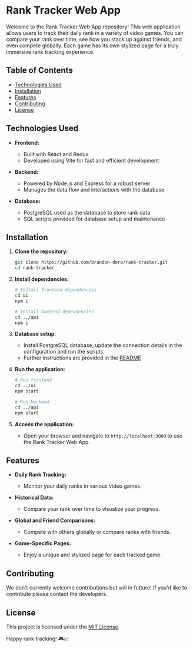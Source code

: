 # Rank Tracker Web App

Welcome to the Rank Tracker Web App repository! This web application allows users to track their daily rank in a variety of video games. You can compare your rank over time, see how you stack up against friends, and even compete globally. Each game has its own stylized page for a truly immersive rank tracking experience.

## Table of Contents

- [Technologies Used](#technologies-used)
- [Installation](#installation)
- [Features](#features)
- [Contributing](#contributing)
- [License](#license)

## Technologies Used

- **Frontend:**

  - Built with React and Redux
  - Developed using Vite for fast and efficient development

- **Backend:**

  - Powered by Node.js and Express for a robust server
  - Manages the data flow and interactions with the database

- **Database:**
  - PostgreSQL used as the database to store rank data
  - SQL scripts provided for database setup and maintenance

## Installation

1. **Clone the repository:**

   ```bash
   git clone https://github.com/brandon-dore/rank-tracker.git
   cd rank-tracker
   ```

2. **Install dependencies:**

   ```bash
   # Install frontend dependencies
   cd ui
   npm i

   # Install backend dependencies
   cd ../api
   npm i
   ```

3. **Database setup:**

   - Install PostgreSQL database, update the connection details in the configuration and run the scripts.
   - Further instructions are provided in the [README](./db/README.md)

4. **Run the application:**

   ```bash
   # Run frontend
   cd ../ui
   npm start

   # Run backend
   cd ../api
   npm start
   ```

5. **Access the application:**
   - Open your browser and navigate to `http://localhost:3000` to use the Rank Tracker Web App.

## Features

- **Daily Rank Tracking:**

  - Monitor your daily ranks in various video games.

- **Historical Data:**

  - Compare your rank over time to visualize your progress.

- **Global and Friend Comparisons:**

  - Compete with others globally or compare ranks with friends.

- **Game-Specific Pages:**

  - Enjoy a unique and stylized page for each tracked game.

## Contributing

We don't currently welcome contributions but will in futture! If you'd like to contribute please contact the developers.

## License

This project is licensed under the [MIT License](https://opensource.org/license/mit/).

Happy rank tracking! 🎮📈
